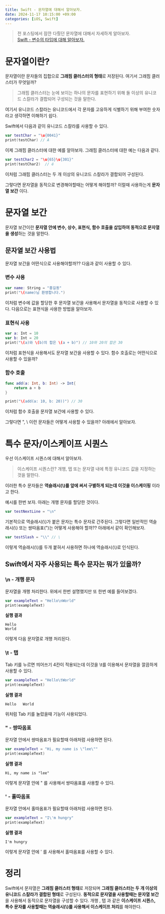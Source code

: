 ```yaml
---
title: Swift - 문자열에 대해서 알아보자.
date: 2024-11-17 10:15:00 +09:00
categories: [iOS, Swift]
---
```


> 전 포스팅에서 잠깐 다뤘던 문자열에 대해서 자세하게 알아보자. <br>
> [Swift - 변수의 타입에 대해 알아보자.](https://petoflse.github.io/posts/swiftvariabletype/)

# 문자열이란?
문자열이란 문자들의 집합으로 **그래핌 클러스터의 형태**로 저장된다.
여기서 그래핌 클러스터가 무엇일까?

>그래핌 클러스터는 눈에 보이는 하나의 문자를 표현하기 위해 둘 이상의 유니코드 스칼라가 결합되어 구성되는 것을 말한다.

여기서 유니코드 스칼라는 유니코드에서 각 문자를 고유하게 식별하기 위해 부여한 숫자라고 생각하면 이해하기 쉽다.

Swift에서 다음과 같이 유니코드 스칼라를 사용할 수 있다.
```swift
var testChar = "\u{0041}"
print(testChar) // A
```
이제 그래핌 클러스터에 대한 예를 알아보자.
그래핌 클러스터에 대한 예는 다음과 같다.
```swift
var testChar2 = "\u{65}\u{301}"  
print(testChar2)  // é
```
이처럼 그래핌 클러스터는 두 개 이상의 유니코드 스칼라가 결합되어 구성된다.

그렇다면 문자열을 동적으로 변경해야할때는 어떻게 해야할까?
이럴때 사용하는게 **문자열 보간** 이다.

# 문자열 보간
문자열 보간이란 **문자열 안에 변수, 상수, 표현식, 함수 호출을 삽입하여 동적으로 문자열을 생성**하는 것을 말한다.

## 문자열 보간 사용법
문자열 보간을 어떤식으로 사용해야할까??
다음과 같이 사용할 수 있다.

### **변수 사용**
```swift
var name: String = "홍길동"
print("\(name)님 환영합니다.")
```
이처럼 변수에 값을 할당한 후 문자열 보간을 사용해서 문자열을 동적으로 사용할 수 있다. 다음으로는 표현식을 사용한 방법을 알아보자.

### **표현식 사용**
```swift
var a: Int = 10
var b: Int = 20
print("\(a)와 \(b)의 합은 \(a + b)") // 10와 20의 합은 30
```
이처럼 표현식을 사용해서도 문자열 보간을 사용할 수 있다.
함수 호출로는 어떤식으로 사용할 수 있을까?

### **함수 호출**
```swift
func add(a: Int, b: Int) -> Int{
	return a + b
}

print("\(add(a: 10, b: 20))") // 30
```
이처럼 함수 호출을 문자열 보간에 사용할 수 있다.

그렇다면 ", \ 이런 문자들은 어떻게 사용할 수 있을까?
아래에서 알아보자.

# 특수 문자/이스케이프 시퀀스
우선 이스케이프 시퀀스에 대해서 알아보자.
>이스케이프 시퀀스란? 개행, 탭 또는 문자열 내에 특정 유니코드 값을 지정하는 것을 말한다.

이러한 특수 문자들은 **역슬래시(\\)를 앞에 써서 구별하게 되는데 이것을 이스케이핑** 이라고 한다.

예시를 한번 보자.
아래는 개행 문자를 할당한 것이다.
```swift
var testNextLine = "\n"
```

기본적으로 역슬래시(\\)가 붙은 문자는 특수 문자로 간주된다.
그렇다면 일반적인 역슬래시(\\) 또는 쌍따옴표(")는 어떻게 사용해야 할까??
아래에서 같이 확인해보자.

```swift
var testSlash = "\\" // \
```

이렇게 역슬래시(\\)를 두개 붙혀서 사용하면 하나에 역슬래시(\\)로 인식된다.

## Swift에서 자주 사용되는 특수 문자는 뭐가 있을까?

### \n - 개행 문자
문자열을 개행 처리한다.
위에서 한번 설명했지만 또 한번 예를 들어보겠다.
```swift
var exampleText = "Hello\nWorld"
print(exampleText)
```

**실행 결과**
```
Hello
World
```
이렇게 다음 문자열로 개행 처리된다.

### \t - 탭
Tab 키를 누르면 띄어쓰기 4칸이 적용되는데 이것을 \t를 이용해서 문자열을 깔끔하게 사용할 수 있다.
```swift
var exampleText = "Hello\tWorld"
print(exampleText)
```

**실행 결과**
```
Hello	World
```
위처럼 Tab 키를 눌렀을때 기능이 사용되었다.

### \" - 쌍따옴표
문자열 안에서 쌍따옴표가 필요할때 아래처럼 사용하면 된다.
```swift
var exampleText = "Hi, my name is \"lee\""
print(exampleText)
```

**실행 결과**
```
Hi, my name is "lee"
```
이렇게 문자열 안에 \" 를 사용해서 쌍따옴표를 사용할 수 있다.

### \' - 홀따옴표
문자열 안에서 홀따옴표가 필요할때 아래처럼 사용하면 된다.
```swift
var exampleText = "I\'m hungry"
print(exampleText)
```

**실행 결과**
```
I'm hungry
```
이렇게 문자열 안에 \' 를 사용해서 홀따옴표를 사용할 수 있다.
# 정리
Swift에서 문자열은 **그래핌 클러스터 형태**로 저장되며 **그래핌 클러스터는 두 개 이상의 유니코드 스칼라가 결합된 형태**로 구성된다.
**동적으로 문자열을 사용할때는 문자열 보간**을 사용해서 동적으로 문자열을 구성할 수 있다.
개행 , 탭 과 같은 **이스케이프 시퀀스, 특수 문자를 사용할때는 역슬래시(\\)를 사용해서 이스케이프 처리**를 해야한다.

